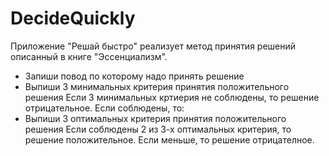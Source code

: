 # DecideQuickly

Приложение "Решай быстро" реализует метод принятия решений описанный в книге "Эссенциализм".

- Запиши повод по которому надо принять решение
- Выпиши 3 минимальных критерия принятия положительного решения
Если  3 минимальных кртиерия не соблюдены, то решение отрицательное. 
Если соблюдены, то:
- Выпиши 3 оптимальных критерия принятия положительного решения
Если соблюдены 2 из 3-х оптимальных критерия, то решение положительное. 
Если меньше, то решение отрицателное.





